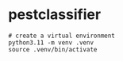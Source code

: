 # pestclassifier

```
# create a virtual environment
python3.11 -m venv .venv
source .venv/bin/activate
```
